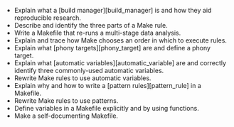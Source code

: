 -   Explain what a [build manager][build_manager] is and how they aid reproducible research.
-   Describe and identify the three parts of a Make rule.
-   Write a Makefile that re-runs a multi-stage data analysis.
-   Explain and trace how Make chooses an order in which to execute rules.
-   Explain what [phony targets][phony_target] are and define a phony target.
-   Explain what [automatic variables][automatic_variable] are and correctly identify three commonly-used automatic variables.
-   Rewrite Make rules to use automatic variables.
-   Explain why and how to write a [pattern rules][pattern_rule] in a Makefile.
-   Rewrite Make rules to use patterns.
-   Define variables in a Makefile explicitly and by using functions.
-   Make a self-documenting Makefile.
